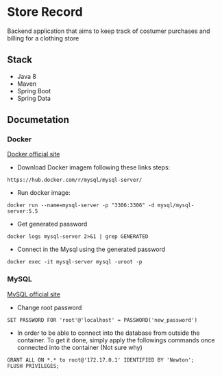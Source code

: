 # Store Record
 Backend application that aims to keep track of costumer purchases and billing for a clothing store
 
## Stack
- Java 8
- Maven
- Spring Boot
- Spring Data

## Documetation
### Docker
[Docker official site](https://www.docker.com/) 

- Download Docker imagem following these links steps: 
```
https://hub.docker.com/r/mysql/mysql-server/
```
- Run docker image:
```
docker run --name=mysql-server -p "3306:3306" -d mysql/mysql-server:5.5
```
- Get generated password
```
docker logs mysql-server 2>&1 | grep GENERATED
```
- Connect in the Mysql using the generated password
```
docker exec -it mysql-server mysql -uroot -p
```
### MySQL
[MySQL official site](https://dev.mysql.com/doc/)

- Change root password
```
SET PASSWORD FOR 'root'@'localhost' = PASSWORD('new_password')
```
- In order to be able to connect into the database from outside the 
container. To get it done, simply apply the followings commands once connected 
into the container (Not sure why)
```
GRANT ALL ON *.* to root@'172.17.0.1' IDENTIFIED BY 'Newton';
FLUSH PRIVILEGES;
```